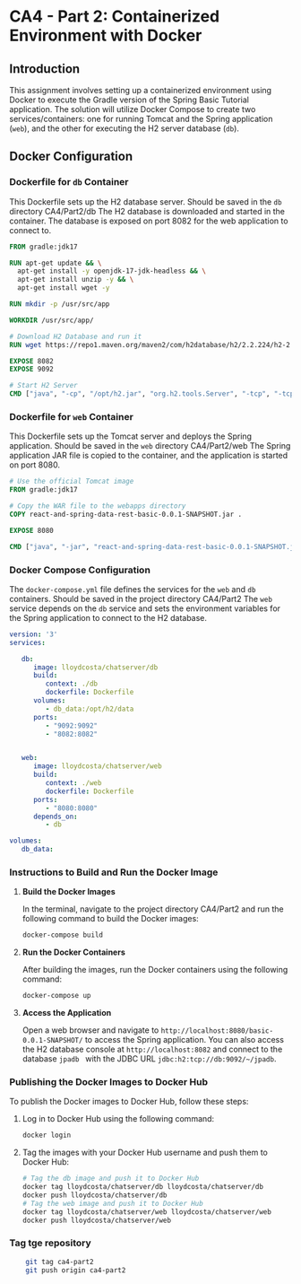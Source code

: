 # CA4 - Part 2: Containerized Environment with Docker

## Introduction

This assignment involves setting up a containerized environment using Docker to execute the Gradle version of the Spring Basic Tutorial application. The solution will utilize Docker Compose to create two services/containers: one for running Tomcat and the Spring application (`web`), and the other for executing the H2 server database (`db`).

## Docker Configuration

### Dockerfile for `db` Container

This Dockerfile sets up the H2 database server. Should be saved in the `db` directory CA4/Part2/db
The H2 database is downloaded and started in the container. The database is exposed on port 8082 for the web application to connect to.

```Dockerfile
FROM gradle:jdk17

RUN apt-get update && \
  apt-get install -y openjdk-17-jdk-headless && \
  apt-get install unzip -y && \
  apt-get install wget -y

RUN mkdir -p /usr/src/app

WORKDIR /usr/src/app/

# Download H2 Database and run it
RUN wget https://repo1.maven.org/maven2/com/h2database/h2/2.2.224/h2-2.2.224.jar -O /opt/h2.jar

EXPOSE 8082
EXPOSE 9092

# Start H2 Server
CMD ["java", "-cp", "/opt/h2.jar", "org.h2.tools.Server", "-tcp", "-tcpAllowOthers", "-tcpPort", "9092", "-web", "-webAllowOthers", "-webPort", "8082", "-ifNotExists"]

```
### Dockerfile for `web` Container

This Dockerfile sets up the Tomcat server and deploys the Spring application. Should be saved in the `web` directory CA4/Part2/web
The Spring application JAR file is copied to the container, and the application is started on port 8080.

```Dockerfile
# Use the official Tomcat image
FROM gradle:jdk17

# Copy the WAR file to the webapps directory
COPY react-and-spring-data-rest-basic-0.0.1-SNAPSHOT.jar .

EXPOSE 8080

CMD ["java", "-jar", "react-and-spring-data-rest-basic-0.0.1-SNAPSHOT.jar"]
```
### Docker Compose Configuration

The `docker-compose.yml` file defines the services for the `web` and `db` containers. Should be saved in the project directory CA4/Part2
The `web` service depends on the `db` service and sets the environment variables for the Spring application to connect to the H2 database.

```yaml
version: '3'
services:

   db:
      image: lloydcosta/chatserver/db
      build:
         context: ./db
         dockerfile: Dockerfile
      volumes:
         - db_data:/opt/h2/data
      ports:
         - "9092:9092"
         - "8082:8082"


   web:
      image: lloydcosta/chatserver/web
      build:
         context: ./web
         dockerfile: Dockerfile
      ports:
         - "8080:8080"
      depends_on:
         - db

volumes:
   db_data:

```

### Instructions to Build and Run the Docker Image

1. **Build the Docker Images**

    In the terminal, navigate to the project directory CA4/Part2 and run the following command to build the Docker images:

    ```sh
    docker-compose build
    ```
   
2. **Run the Docker Containers**

    After building the images, run the Docker containers using the following command:

    ```sh
    docker-compose up
    ```
   
3. **Access the Application**

    Open a web browser and navigate to `http://localhost:8080/basic-0.0.1-SNAPSHOT/` to access the Spring application.
    You can also access the H2 database console at `http://localhost:8082` and connect to the database `jpadb
   ` with the JDBC URL `jdbc:h2:tcp://db:9092/~/jpadb`.

### Publishing the Docker Images to Docker Hub

To publish the Docker images to Docker Hub, follow these steps:

1. Log in to Docker Hub using the following command:

    ```sh
    docker login
    ```
   
2. Tag the images with your Docker Hub username and push them to Docker Hub:

    ```sh
   # Tag the db image and push it to Docker Hub
    docker tag lloydcosta/chatserver/db lloydcosta/chatserver/db
    docker push lloydcosta/chatserver/db
    # Tag the web image and push it to Docker Hub
    docker tag lloydcosta/chatserver/web lloydcosta/chatserver/web
    docker push lloydcosta/chatserver/web
    ```

### Tag tge repository 
    
```sh
    git tag ca4-part2
    git push origin ca4-part2
```

   



